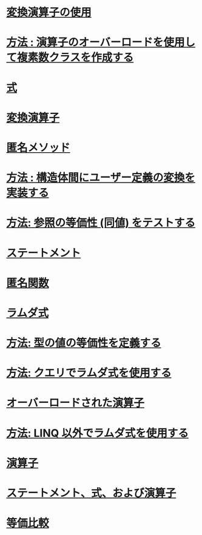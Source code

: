 # [変換演算子の使用](using-conversion-operators.md)
# [方法 : 演算子のオーバーロードを使用して複素数クラスを作成する](how-to-use-operator-overloading-to-create-a-complex-number-class.md)
# [式](expressions.md)
# [変換演算子](conversion-operators.md)
# [匿名メソッド](anonymous-methods.md)
# [方法 : 構造体間にユーザー定義の変換を実装する](how-to-implement-user-defined-conversions-between-structs.md)
# [方法: 参照の等価性 (同値) をテストする](how-to-test-for-reference-equality-identity.md)
# [ステートメント](statements.md)
# [匿名関数](anonymous-functions.md)
# [ラムダ式](lambda-expressions.md)
# [方法: 型の値の等価性を定義する](how-to-define-value-equality-for-a-type.md)
# [方法: クエリでラムダ式を使用する](how-to-use-lambda-expressions-in-a-query.md)
# [オーバーロードされた演算子](overloadable-operators.md)
# [方法: LINQ 以外でラムダ式を使用する](how-to-use-lambda-expressions-outside-linq.md)
# [演算子](operators.md)
# [ステートメント、式、および演算子](index.md)
# [等価比較](equality-comparisons.md)
